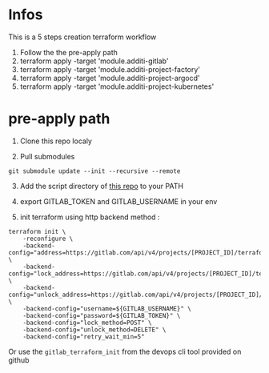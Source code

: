 # Infos

This is a 5 steps creation terraform workflow
  1. Follow the the pre-apply path
  2. terraform apply -target 'module.additi-gitlab'
  3. terraform apply -target 'module.additi-project-factory'
  4. terraform apply -target 'module.additi-project-argocd'
  5. terraform apply -target 'module.additi-project-kubernetes'

# pre-apply path

1. Clone this repo localy

2. Pull submodules

```shell
git submodule update --init --recursive --remote
```

3. Add the script directory of [this repo](git@gitlab.com:additi/internal/dsi-devops-engineers/infrastructure-configuration-docker-gitlabci-terraform.git) to your PATH

4. export GITLAB_TOKEN and GITLAB_USERNAME in your env

5. init terraform using http backend method :

```
terraform init \
    -reconfigure \
    -backend-config="address=https://gitlab.com/api/v4/projects/[PROJECT_ID]/terraform/state/tfstate" \
    -backend-config="lock_address=https://gitlab.com/api/v4/projects/[PROJECT_ID]/terraform/state/tfstate/lock" \
    -backend-config="unlock_address=https://gitlab.com/api/v4/projects/[PROJECT_ID]/terraform/state/tfstate/lock" \
    -backend-config="username=${GITLAB_USERNAME}" \
    -backend-config="password=${GITLAB_TOKEN}" \
    -backend-config="lock_method=POST" \
    -backend-config="unlock_method=DELETE" \
    -backend-config="retry_wait_min=5"
```

Or use the `gitlab_terraform_init` from the devops cli tool provided on github
